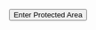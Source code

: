 <script type="text/javascript">
function passWord() {
var count = 1;
var pass1 = prompt('Please Enter Your Password',' ');
//change to your password
var password = "thisisthepassword"
//max attempts
var maxattempt = 4
 
while (count < 4) {
if (!pass1)
history.go(-1);
if (pass1.toLowerCase() == password) {
alert('You Got it Right!');
window.open('theotherpage.html');
break;
}
count+=1;
var pass1 =
prompt('Access Denied - Password Incorrect, Please Try Again.','Give Me The Password');
}
 
if(count == maxattempt)
{
alert("Attempted 4 times")
}
 
}
</SCRIPT>
<CENTER>
<FORM>
<input type="button" value="Enter Protected Area"  onClick="passWord()">
</FORM>
</CENTER></strong>
